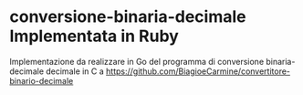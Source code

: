 # conversione-binaria-decimale Implementata in Ruby
Implementazione da realizzare in Go del programma di conversione binaria-decimale decimale in C a https://github.com/BiagioeCarmine/convertitore-binario-decimale
